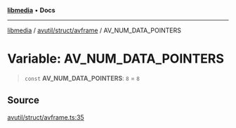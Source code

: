 [**libmedia**](../../../../README.md) • **Docs**

***

[libmedia](../../../../README.md) / [avutil/struct/avframe](../README.md) / AV\_NUM\_DATA\_POINTERS

# Variable: AV\_NUM\_DATA\_POINTERS

> `const` **AV\_NUM\_DATA\_POINTERS**: `8` = `8`

## Source

[avutil/struct/avframe.ts:35](https://github.com/zhaohappy/libmedia/blob/83708827f1f74f03ced670ca9bc2d9d1e5e5366a/src/avutil/struct/avframe.ts#L35)
